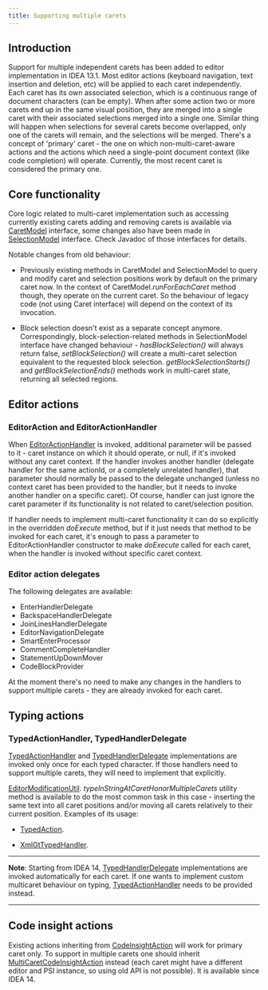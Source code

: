 ```yaml
---
title: Supporting multiple carets
---
```



## Introduction

Support for multiple independent carets has been added to editor implementation in IDEA 13.1.
Most editor actions (keyboard navigation, text insertion and deletion, etc) will be applied to each caret independently.
Each caret has its own associated selection, which is a continuous range of document characters (can be empty).
When after some action two or more carets end up in the same visual position, they are merged into a single caret with their associated selections merged into a single one. Similar thing will happen when selections for several carets become overlapped, only one of the carets will remain, and the selections will be merged.
There's a concept of 'primary' caret - the one on which non-multi-caret-aware actions and the actions which need a single-point document context (like code completion) will operate.
Currently, the most recent caret is considered the primary one.

## Core functionality

Core logic related to multi-caret implementation such as accessing currently existing carets adding and removing carets is available via
[CaretModel](https://github.com/JetBrains/intellij-community/blob/master/platform/editor-ui-api/src/com/intellij/openapi/editor/CaretModel.java)
interface, some changes also have been made in
[SelectionModel](https://github.com/JetBrains/intellij-community/blob/master/platform/editor-ui-api/src/com/intellij/openapi/editor/SelectionModel.java)
interface.
Check Javadoc of those interfaces for details.

Notable changes from old behaviour:

*  Previously existing methods in CaretModel and SelectionModel to query and modify caret and selection positions work by default on the primary caret now. In the context of CaretModel._runForEachCaret_ method though, they operate on the current caret.
So the behaviour of legacy code (not using Caret interface) will depend on the context of its invocation.

*  Block selection doesn't exist as a separate concept anymore.
Correspondingly, block-selection-related methods in SelectionModel interface have changed behaviour - _hasBlockSelection()_ will always return false, _setBlockSelection()_ will create a multi-caret selection equivalent to the requested block selection.
_getBlockSelectionStarts()_ and _getBlockSelectionEnds()_ methods work in multi-caret state, returning all selected regions.

## Editor actions

### EditorAction and EditorActionHandler

When
[EditorActionHandler](https://github.com/JetBrains/intellij-community/blob/master/platform/platform-api/src/com/intellij/openapi/editor/actionSystem/EditorActionHandler.java) is invoked, additional parameter will be passed to it - caret instance on which it should operate, or null, if it's invoked without any caret context.
If the handler invokes another handler (delegate handler for the same actionId, or a completely unrelated handler), that parameter should normally be passed to the delegate unchanged (unless no context caret has been provided to the handler, but it needs to invoke another handler on a specific caret).
Of course, handler can just ignore the caret parameter if its functionality is not related to caret/selection position.

If handler needs to implement multi-caret functionality it can do so explicitly in the overridden _doExecute_ method, but if it just needs that method to be invoked for each caret, it's enough to pass a parameter to EditorActionHandler constructor to make _doExecute_ called for each caret, when the handler is invoked without specific caret context.

### Editor action delegates

The following delegates are available:

*  EnterHandlerDelegate
*  BackspaceHandlerDelegate
*  JoinLinesHandlerDelegate
*  EditorNavigationDelegate
*  SmartEnterProcessor
*  CommentCompleteHandler
*  StatementUpDownMover
*  CodeBlockProvider

At the moment there's no need to make any changes in the handlers to support multiple carets - they are already invoked for each caret.

## Typing actions

### TypedActionHandler, TypedHandlerDelegate

[TypedActionHandler](https://github.com/JetBrains/intellij-community/blob/master/platform/platform-api/src/com/intellij/openapi/editor/actionSystem/TypedActionHandler.java)
and
[TypedHandlerDelegate](https://github.com/JetBrains/intellij-community/blob/master/platform/lang-api/src/com/intellij/codeInsight/editorActions/TypedHandlerDelegate.java)
implementations are invoked only once for each typed character.
If those handlers need to support multiple carets, they will need to implement that explicitly.

[EditorModificationUtil](https://github.com/JetBrains/intellij-community/blob/master/platform/platform-api/src/com/intellij/openapi/editor/EditorModificationUtil.java).
_typeInStringAtCaretHonorMultipleCarets_ utility method is available to do the most common task in this case - inserting the same text into all caret positions and/or moving all carets relatively to their current position.
Examples of its usage:

*  [TypedAction](https://github.com/JetBrains/intellij-community/blob/master/platform/platform-api/src/com/intellij/openapi/editor/actionSystem/TypedAction.java).

*  [XmlGtTypedHandler](https://github.com/JetBrains/intellij-community/blob/master/xml/impl/src/com/intellij/codeInsight/editorActions/XmlGtTypedHandler.java).

-----------
**Note**:
Starting from IDEA 14,
[TypedHandlerDelegate](https://github.com/JetBrains/intellij-community/blob/master/platform/lang-api/src/com/intellij/codeInsight/editorActions/TypedHandlerDelegate.java)
implementations are invoked automatically for each caret. If one wants to implement custom multicaret behaviour on typing,
[TypedActionHandler](https://github.com/JetBrains/intellij-community/blob/master/platform/platform-api/src/com/intellij/openapi/editor/actionSystem/TypedActionHandler.java)
needs to be provided instead.

-----------

## Code insight actions

Existing actions inheriting from
[CodeInsightAction](https://github.com/JetBrains/intellij-community/blob/master/platform/lang-api/src/com/intellij/codeInsight/actions/CodeInsightAction.java) will work for primary caret only.
To support in multiple carets one should inherit
[MultiCaretCodeInsightAction](https://github.com/JetBrains/intellij-community/blob/master/platform/lang-impl/src/com/intellij/codeInsight/actions/MultiCaretCodeInsightAction.java)
instead (each caret might have a different editor and PSI instance, so using old API is not possible).
It is available since IDEA 14.

